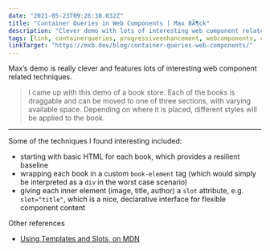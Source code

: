 ```yaml
---
date: "2021-05-23T09:26:30.032Z"
title: "Container Queries in Web Components | Max BÃ¶ck"
description: "Clever demo with lots of interesting web component related techniques"
tags: [link, containerqueries, progressiveenhancement, webcomponents, css, html, javascript]
linkTarget: "https://mxb.dev/blog/container-queries-web-components/"
---
```

Max’s demo is really clever and features lots of interesting web component related techniques.

> I came up with this demo of a book store. Each of the books is draggable and can be moved to one of three sections, with varying available space. Depending on where it is placed, different styles will be applied to the book.
---

Some of the techniques I found interesting included:

- starting with basic HTML for each book, which provides a resilient baseline
- wrapping each book in a custom `book-element` tag (which would simply be interpreted as a `div` in the worst case scenario)
- giving each inner element (image, title, author) a `slot` attribute, e.g. `slot="title"`, which is a nice, declarative interface for flexible component content

Other references

- [Using Templates and Slots, on MDN](https://developer.mozilla.org/en-US/docs/Web/Web_Components/Using_templates_and_slots)
